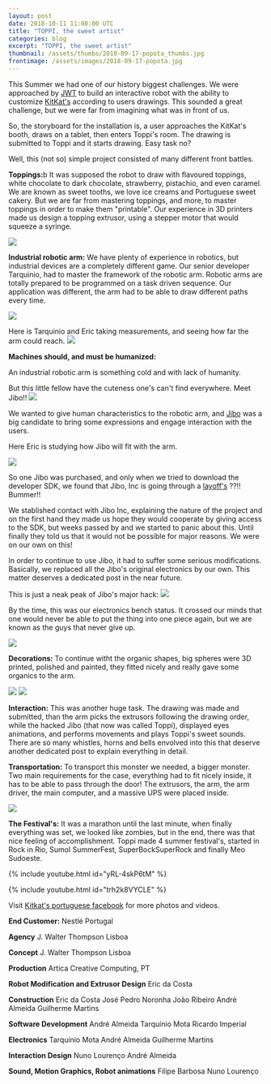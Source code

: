 ```yaml
---
layout: post
date: 2018-10-11 11:00:00 UTC
title: "TOPPI, the sweet artist"
categories: blog
excerpt: "TOPPI, the sweet artist"
thumbnail: /assets/thumbs/2018-09-17-popota_thumbs.jpg
frontimage: /assets/images/2018-09-17-popota.jpg
---
```


This Summer we had one of our history biggest challenges. We were approached by [JWT][1] to build an interactive robot with the ability to customize [KitKat's][2] according to users drawings. This sounded a great challenge, but we were far from imagining what was in front of us.

So, the storyboard for the installation is, a user approaches the KitKat's booth, draws on a tablet, then enters Toppi's room. The drawing is submitted to Toppi and it starts drawing. Easy task no?

Well, this (not so) simple project consisted of many different front battles. 

<b>Toppings:</b>b
It was supposed the robot to draw with flavoured toppings, white chocolate to dark chocolate, strawberry, pistachio, and even caramel.
We are known as sweet tooths, we love ice creams and Portuguese sweet cakery. But we are far from mastering toppings, and more, to master toppings in order to make them "printable". Our experience in 3D printers made us design a topping extrusor, using a stepper motor that would squeeze a syringe.

![](/assets/images/2018-10-11-kitkat_06.jpg)

<b>Industrial robotic arm:</b>
We have plenty of experience in robotics, but industrial devices are a completely different game. Our senior developer Tarquinio, had to master the framework of the robotic arm. Robotic arms are totally prepared to be programmed on a task driven sequence. Our application was different, the arm had to be able to draw different paths every time. 

![](/assets/images/2018-10-11-Robotic-Arm-Robot-GIF-source.gif)

Here is Tarquinio and Eric taking measurements, and seeing how far the arm could reach.
![](/assets/images/2018-10-11-kitkat_14.jpg)

<b>Machines should, and must be humanized:</b>

An industrial robotic arm is something cold and with lack of humanity.

But this little fellow have the cuteness one's can't find everywhere. Meet Jibo!!
![](/assets/images/2018-10-11-jibo_time.jpg)

We wanted to give human characteristics to the robotic arm, and [Jibo][3] was a big candidate to bring some expressions and engage interaction with the users. 

Here Eric is studying how Jibo will fit with the arm.

![](/assets/images/2018-10-11-kitkat_12.jpg)

So one Jibo was purchased, and only when we tried to download the developer SDK, we found that Jibo, Inc is going through a [layoff's][4] ??!! Bummer!!

We stablished contact with Jibo Inc, explaining the nature of the project and on the first hand they made us hope they would cooperate by giving access to the SDK, but weeks passed by and we started to panic about this. Until finally they told us that it would not be possible for major reasons. We were on our own on this!

In order to continue to use Jibo, it had to suffer some serious modifications. Basically, we replaced all the Jibo's original electronics by our own. This matter deserves a dedicated post in the near future.

This is just a neak peak of Jibo's major hack:
![](/assets/images/2018-10-11-JIBO.gif)

By the time, this was our electronics bench status. It crossed our minds that one would never be able to put the thing into one piece again, but we are known as the guys that never give up.

![](/assets/images/2018-10-11-kitkat_11.jpg)

<b>Decorations:</b>
To continue witht the organic shapes, big spheres were 3D printed, polished and painted, they fitted nicely and really gave some organics to the arm.

![](/assets/images/2018-10-11-kitkat_16.jpg)
![](/assets/images/2018-10-11-kitkat_08.jpg)

<b>Interaction:</b>
This was another huge task. The drawing was made and submitted, than the arm picks the extrusors following the drawing order, while the hacked Jibo (that now was called Toppi), displayed eyes animations, and performs movements and plays Toppi's sweet sounds. There are so many whistles, horns and bells envolved into this that deserve another dedicated post to explain everything in detail.

<b>Transportation:</b>
To transport this monster we needed, a bigger monster. Two main requirements for the case, everything had to fit nicely inside, it has to be able to pass through the door!
The extrusors, the arm, the arm driver, the main computer, and a massive UPS were placed inside.

![](/assets/images/2018-10-11-kitkat_05.jpg)

<b>The Festival's:</b>
It was a marathon until the last minute, when finally everything was set, we looked like zombies, but in the end, there was that nice feeling of accomplishment. Toppi made 4 summer festival's, started in Rock in Rio, Sumol SummerFest, SuperBockSuperRock and finally Meo Sudoeste.

{% include youtube.html id="yRL-4skP6tM" %}

{% include youtube.html id="trh2k8VYCLE" %}

Visit [Kitkat's portuguese facebook][5] for more photos and videos.

<b>End Customer:</b>
Nestlé Portugal

<b>Agency</b>
J. Walter Thompson Lisboa

<b>Concept</b>
J. Walter Thompson Lisboa

<b>Production</b>
Artica Creative Computing, PT

<b>Robot Modification and Extrusor Design</b>
Eric da Costa

<b>Construction</b>
Eric da Costa
José Pedro Noronha
João Ribeiro
André Almeida
Guilherme Martins

<b>Software Development</b>
André Almeida
Tarquínio Mota
Ricardo Imperial

<b>Electronics</b>
Tarquínio Mota
André Almeida
Guilherme Martins

<b>Interaction Design</b>
Nuno Lourenço
André Almeida

<b>Sound, Motion Graphics, Robot animations</b>
Filipe Barbosa
Nuno Lourenço

[1]: https://www.jwt.com/pt/portugal
[2]: https://www.kitkat.com/
[3]: https://www.jibo.com/
[4]: https://www.bizjournals.com/boston/news/2018/06/11/more-layoffs-hit-jibo-and-this-time-they-re.html
[5]: https://www.facebook.com/KitKatPT/
